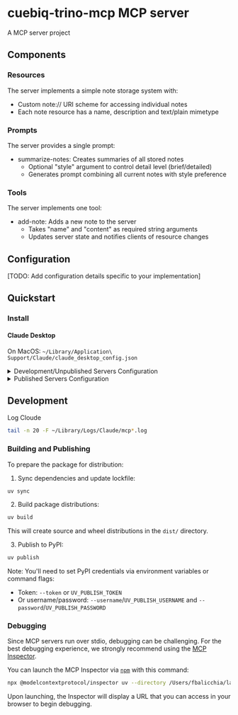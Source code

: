 # cuebiq-trino-mcp MCP server

A MCP server project

## Components

### Resources

The server implements a simple note storage system with:
- Custom note:// URI scheme for accessing individual notes
- Each note resource has a name, description and text/plain mimetype

### Prompts

The server provides a single prompt:
- summarize-notes: Creates summaries of all stored notes
  - Optional "style" argument to control detail level (brief/detailed)
  - Generates prompt combining all current notes with style preference

### Tools

The server implements one tool:
- add-note: Adds a new note to the server
  - Takes "name" and "content" as required string arguments
  - Updates server state and notifies clients of resource changes

## Configuration

[TODO: Add configuration details specific to your implementation]

## Quickstart

### Install

#### Claude Desktop

On MacOS: `~/Library/Application\ Support/Claude/claude_desktop_config.json`

<details>
  <summary>Development/Unpublished Servers Configuration</summary>
  ```
{
  "mcpServers": {
    "cuebiq-trino-mcp": {
      "command": "uv",
      "args": [
        "--directory",
        "/Users/fbalicchia/paas/cuebiqbuddyai/mcp/cuebiq-trino-mcp",
        "run",
        "cuebiq-trino-mcp",
        "--trino-host",
        "<serveraddress>",
        "--trino-port",
        "443",
        "--trino-http-scheme",
        "https"
      ]
    }
  }
}
  ```
</details>

<details>
  <summary>Published Servers Configuration</summary>
  ```
{
  "mcpServers": {
    "cuebiq-trino-mcp": {
      "command": "uvx",
      "args":[
        "cuebiq-trino-mcp",
        "--trino-host",
        "<serveraddress>",
        "--trino-port",
        "443",
        "--trino-http-scheme",
        "https"
      ]
    }
  }
}
  ```
</details>

## Development


Log Cloude

```bash
tail -n 20 -F ~/Library/Logs/Claude/mcp*.log
```

### Building and Publishing

To prepare the package for distribution:

1. Sync dependencies and update lockfile:
```bash
uv sync
```

2. Build package distributions:
```bash
uv build
```

This will create source and wheel distributions in the `dist/` directory.

3. Publish to PyPI:
```bash
uv publish
```

Note: You'll need to set PyPI credentials via environment variables or command flags:
- Token: `--token` or `UV_PUBLISH_TOKEN`
- Or username/password: `--username`/`UV_PUBLISH_USERNAME` and `--password`/`UV_PUBLISH_PASSWORD`

### Debugging

Since MCP servers run over stdio, debugging can be challenging. For the best debugging
experience, we strongly recommend using the [MCP Inspector](https://github.com/modelcontextprotocol/inspector).


You can launch the MCP Inspector via [`npm`](https://docs.npmjs.com/downloading-and-installing-node-js-and-npm) with this command:

```bash
npx @modelcontextprotocol/inspector uv --directory /Users/fbalicchia/lab/mcp-experiments/cuebiq-trino-mcp run cuebiq-trino-mcp
```


Upon launching, the Inspector will display a URL that you can access in your browser to begin debugging.